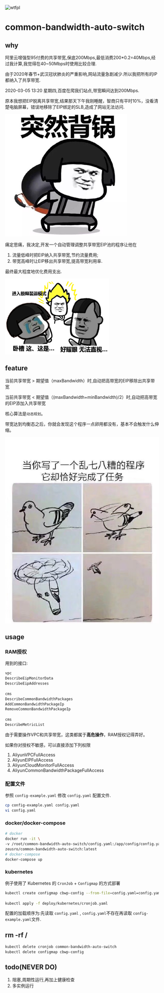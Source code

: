![wtfpl](http://www.wtfpl.net/wp-content/uploads/2012/12/wtfpl-badge-1.png)

# common-bandwidth-auto-switch

## why

阿里云增强型95付费的共享带宽,保底200Mbps,最低消费200*0.2=40Mbps,经过我计算,我觉得在40~50Mbps时使用比较合理.

由于2020年春节+武汉冠状肺炎的严重影响,网站流量急剧减少.所以我把所有的IP都纳入了共享带宽.

2020-03-05 13:20 星期四,百度在爬我们站点,带宽瞬间达到200Mbps.

原本我想把EIP脱离共享带宽,结果那天下午我刚睡醒，智商只有平时10%，没看清楚电脑屏幕，错误地移除了EIP绑定的SLB,造成了网站无法访问.

![](/img/guo.jpg)

痛定思痛，我决定,开发一个自动管理调整共享带宽EIP池的程序让他在

1. 流量低峰时把EIP纳入共享带宽,节约流量费用;
1. 带宽高峰时让EIP移出共享带宽,提高带宽利用率.

最终最大程度地优化费用支出.

![](/img/b.jpg)

## feature

当前共享带宽 > 期望值（maxBandwidth）时,自动把高带宽的EIP移除出共享带宽

当前共享带宽 < 期望值（(maxBandwidth+minBandwidth)/2）时,自动把高带宽的EIP添加入共享带宽

核心算法是`动态规划`。

带宽达到均衡态之后，你就会发现这个程序一点卵用都没有，基本不会触发什么伸缩。

![](/img/fly.jpg)

## usage

### RAM授权

用到的接口:

```bash
vpc
DescribeEipMonitorData
DescribeEipAddresses

cms
DescribeCommonBandwidthPackages
AddCommonBandwidthPackageIp
RemoveCommonBandwidthPackageIp

cms
DescribeMetricList
```

由于需要操作VPC和共享带宽，这类都属于**高危操作**，RAM授权记得弄好。

如果你对授权不敏感，可以直接添加下列权限

1. AliyunVPCFullAccess
1. AliyunEIPFullAccess
1. AliyunCloudMonitorFullAccess
1. AliyunCommonBandwidthPackageFullAccess

### 配置文件

参照 `config-example.yaml` 修改 `config.yaml` 配置文件.

```bash
cp config-example.yaml config.yaml
vi config.yaml
```

### docker/docker-compose

```bash
# docker
docker run -it \
-v /root/common-bandwidth-auto-switch/config.yaml:/app/config/config.yaml \
zeusro/common-bandwidth-auto-switch:latest
# docker-compose
docker-compose up
```

### kubernetes

例子使用了 Kubernetes 的 `CronJob` + `Configmap` 的方式部署

```bash
kubectl create configmap cbwp-config --from-file=config.yaml=config.yaml

kubectl apply -f deploy/kubernetes/cronjob.yaml
```

配置的加载顺序为:先读取 `config.yaml` , `config.yaml`不存在再读取 `config-example.yaml`文件.

## rm -rf /

```bash
kubectl delete cronjob common-bandwidth-auto-switch
kubectl delete configmap cbwp-config
```

## todo(NEVER DO)

1. 阻塞,周期性运行,再加上健康检查
1. 多实例运行
